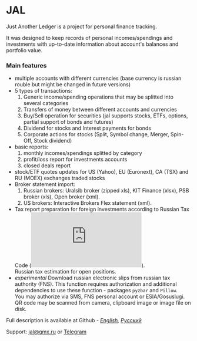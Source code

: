 # JAL 
Just Another Ledger is a project for personal finance tracking.

It was designed to keep records of personal incomes/spendings and investments with up-to-date information about account's balances and portfolio value.

### Main features
- multiple accounts with different currencies (base currency is russian rouble but might be changed in future versions)
- 5 types of transactions: 
    1. Generic income/spending operations that may be splitted into several categories
    2. Transfers of money between different accounts and currencies
    3. Buy/Sell operation for securities (jal supports stocks, ETFs, options, partial support of bonds and futures)
    4. Dividend for stocks and Interest payments for bonds
    5. Corporate actions for stocks (Split, Symbol change, Merger, Spin-Off, Stock dividend)
- basic reports:
    1. monthly incomes/spendings splitted by category
    2. profit/loss report for investments accounts
    3. closed deals report 
- stock/ETF quotes updates for US (Yahoo), EU (Euronext), CA (TSX) and RU (MOEX) exchanges traded stocks
- Broker statement import:
    1. Russian brokers: Uralsib broker (zipped xls), KIT Finance (xlsx), PSB broker (xls), Open broker (xml).
    2. US brokers: Interactive Brokers Flex statement (xml).
- Tax report preparation for foreign investments according to Russian Tax Code (![manual](https://github.com/titov-vv/jal/blob/master/docs/ru-tax-3ndfl/taxes.md)).  
Russian tax estimation for open positions.
- *experimental* Download russian electronic slips from russian tax authority (FNS). This function requires authorization and additional dependencies to use these function - packages `pyzbar` and `Pillow`.  
You may authorize via SMS, FNS personal account or ESIA/Gosuslugi. QR code may be scanned from camera, clipboard image or image file on disk.

Full description is available at Github - *[English](https://github.com/titov-vv/jal/blob/master/docs/README.md), [Русский](https://github.com/titov-vv/jal/blob/master/docs/README.ru.md)*

Support: [jal@gmx.ru](mailto:jal@gmx.ru?subject=%5BJAL%5D%20Help) or [Telegram](https://t.me/jal_support)